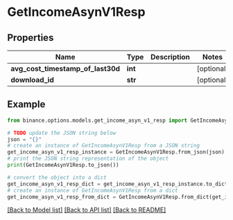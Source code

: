 # GetIncomeAsynV1Resp


## Properties

Name | Type | Description | Notes
------------ | ------------- | ------------- | -------------
**avg_cost_timestamp_of_last30d** | **int** |  | [optional] 
**download_id** | **str** |  | [optional] 

## Example

```python
from binance.options.models.get_income_asyn_v1_resp import GetIncomeAsynV1Resp

# TODO update the JSON string below
json = "{}"
# create an instance of GetIncomeAsynV1Resp from a JSON string
get_income_asyn_v1_resp_instance = GetIncomeAsynV1Resp.from_json(json)
# print the JSON string representation of the object
print(GetIncomeAsynV1Resp.to_json())

# convert the object into a dict
get_income_asyn_v1_resp_dict = get_income_asyn_v1_resp_instance.to_dict()
# create an instance of GetIncomeAsynV1Resp from a dict
get_income_asyn_v1_resp_from_dict = GetIncomeAsynV1Resp.from_dict(get_income_asyn_v1_resp_dict)
```
[[Back to Model list]](../README.md#documentation-for-models) [[Back to API list]](../README.md#documentation-for-api-endpoints) [[Back to README]](../README.md)


